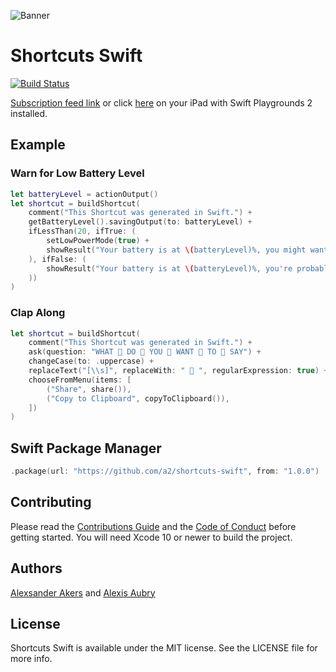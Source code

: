 ![Banner](https://raw.githubusercontent.com/a2/shortcuts-swift/master/banner.png)

# Shortcuts Swift

[![Build Status](https://dev.azure.com/pandamonia/shortcuts-swift/_apis/build/status/a2.shortcuts-swift?branchName=master)](https://dev.azure.com/pandamonia/shortcuts-swift/_build/latest?definitionId=3?branchName=master)

[Subscription feed link](https://raw.githubusercontent.com/a2/shortcuts-swift/master/feed.json) or click [here](https://developer.apple.com/ul/sp0?url=https://raw.githubusercontent.com/a2/shortcuts-swift/master/feed.json) on your iPad with Swift Playgrounds 2 installed.

## Example

### Warn for Low Battery Level

```swift
let batteryLevel = actionOutput()
let shortcut = buildShortcut(
    comment("This Shortcut was generated in Swift.") +
    getBatteryLevel().savingOutput(to: batteryLevel) +
    ifLessThan(20, ifTrue: (
        setLowPowerMode(true) +
        showResult("Your battery is at \(batteryLevel)%, you might want to charge it.")
    ), ifFalse: (
        showResult("Your battery is at \(batteryLevel)%, you're probably fine for now.")
    ))
)
```

### Clap Along

```swift
let shortcut = buildShortcut(
    comment("This Shortcut was generated in Swift.") +
    ask(question: "WHAT 👏 DO 👏 YOU 👏 WANT 👏 TO 👏 SAY") +
    changeCase(to: .uppercase) +
    replaceText("[\\s]", replaceWith: " 👏 ", regularExpression: true) +
    chooseFromMenu(items: [
        ("Share", share()),
        ("Copy to Clipboard", copyToClipboard()),
    ])
)
```
## Swift Package Manager

```swift
.package(url: "https://github.com/a2/shortcuts-swift", from: "1.0.0")
```

## Contributing

Please read the [Contributions Guide](CONTRIBUTING.md) and the [Code of Conduct](CODE_OF_CONDUCT.md) before getting started. You will need Xcode 10 or newer to build the project.

## Authors

[Alexsander Akers](https://github.com/a2) and [Alexis Aubry](https://github.com/alexaubry)

## License

Shortcuts Swift is available under the MIT license. See the LICENSE file for more info.
